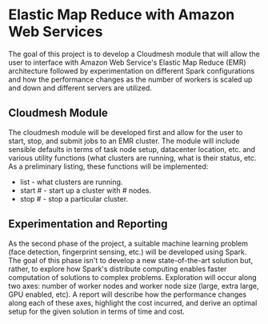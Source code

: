 # Elastic Map Reduce with Amazon Web Services

The goal of this project is to develop a Cloudmesh module that will allow the
user to interface with Amazon Web Service's Elastic Map Reduce (EMR)
architecture followed by experimentation on different Spark configurations and
how the performance changes as the number of workers is scaled up and down and
different servers are utilized. 

## Cloudmesh Module

The cloudmesh module will be developed first and allow for the user to start,
stop, and submit jobs to an EMR cluster. The module will include sensible
defaults in terms of task node setup, datacenter location, etc. and various
utility functions (what clusters are running, what is their status, etc. As
a preliminary listing, these functions will be implemented:

* list - what clusters are running.
* start # - start up a cluster with # nodes.
* stop # - stop a particular cluster.


## Experimentation and Reporting

As the second phase of the project, a suitable machine learning problem (face
detection, fingerprint sensing, etc.) will be developed using Spark. The goal
of this phase isn't to develop a new state-of-the-art solution but, rather, to
explore how Spark's distribute computing enables faster computation of
solutions to complex problems. Exploration will occur along two axes: number
of worker nodes and worker node size (large, extra large, GPU enabled, etc).
A report will describe how the performance changes along each of these axes,
highlight the cost incurred, and derive an optimal setup for the given solution
in terms of time and cost.
